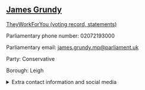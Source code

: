 ## <a href="https://members.parliament.uk/member/4843/contact">James Grundy</a>

<a href="https://www.theyworkforyou.com/mp/25812/james_grundy/leigh">TheyWorkForYou (voting record, statements)</a> 

Parliamentary phone number: 02072193000 

Parliamentary email: james.grundy.mp@parliament.uk 

Party: Conservative 

Borough: Leigh 

<details><summary>Extra contact information and social media</summary> 
<li>Website:</li>
<li>Twitter:</li>
<li>Constituency office phone number:</li>
<li>Constituency office email:</li>
<li>Facebook:</li>
<li>Instagram:</li>
<li>Youtube:</li>
<li>Linkedin:</li>
<li>Government department phone number:</li>
<li>Government department email:</li>
<li>Threads:</li>
<li>Party office phone number:</li>
<li>Party office email:</li>
<li>Tiktok:</li>
</details>